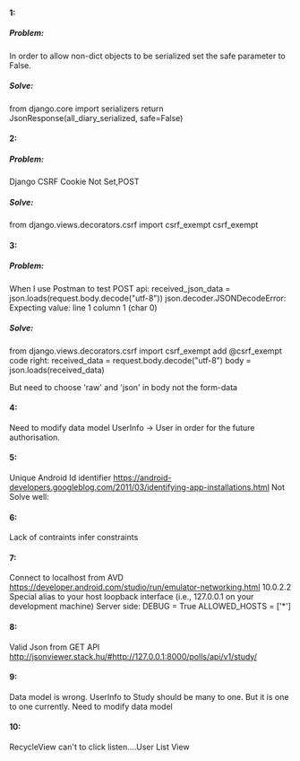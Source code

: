 #### 1:
##### Problem:
In order to allow non-dict objects to be serialized set the safe parameter to False.
##### Solve:
from django.core import serializers
return JsonResponse(all_diary_serialized, safe=False)

#### 2:
##### Problem:
Django CSRF Cookie Not Set,POST
##### Solve:
from django.views.decorators.csrf import csrf_exempt
csrf_exempt

#### 3:
##### Problem:
When I use Postman to test POST api:
received_json_data = json.loads(request.body.decode("utf-8"))
json.decoder.JSONDecodeError: Expecting value: line 1 column 1 (char 0)
##### Solve:
from django.views.decorators.csrf import csrf_exempt
add \@csrf_exempt
code right:
received_data = request.body.decode("utf-8")
body = json.loads(received_data)

But need to choose 'raw' and 'json' in body not the form-data

#### 4:
Need to modify data model UserInfo -> User in order for the future authorisation.

#### 5:
Unique Android Id identifier
https://android-developers.googleblog.com/2011/03/identifying-app-installations.html
Not Solve well:

#### 6:
Lack of contraints
infer constraints

#### 7:
Connect to localhost from AVD
https://developer.android.com/studio/run/emulator-networking.html
10.0.2.2	Special alias to your host loopback interface (i.e., 127.0.0.1 on your development machine)
Server side:
DEBUG = True
ALLOWED_HOSTS = ['\*']

#### 8:
Valid Json from GET API
http://jsonviewer.stack.hu/#http://127.0.0.1:8000/polls/api/v1/study/

#### 9:
Data model is wrong. UserInfo to Study should be many to one. But it is one to one currently. Need to modify data model

#### 10:
RecycleView can't to click listen....User List View
